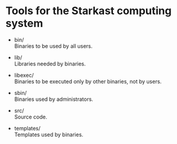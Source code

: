 Tools for the Starkast computing system
=======================================

* bin/<br>
Binaries to be used by all users.

* lib/<br>
Libraries needed by binaries.

* libexec/<br>
Binaries to be executed only by other binaries, not by users.

* sbin/<br>
Binaries used by administrators.

* src/<br>
Source code.

* templates/<br>
Templates used by binaries.